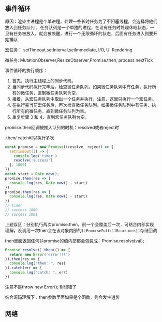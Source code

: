 ## 事件循环

原因：渲染主进程是个单进程，处理一些长时任务为了不阻塞线程，会选择将他们放入到任务队列
，任务队列是一个单独的进程，在没有任务时处理休眠状态，一旦有任务被放入，就会被唤醒，进行一个无限循环的状态，后面有任务进入则要开始排队

宏任务： setTimeout,setInterval,setImmediate, I/O, UI Rendering

微任务: MutationObserver,ResizeObserver,Promise.then, process.nextTick

事件循环的执行顺序：

1. 首先，执行主线程上的同步代码。
2. 当同步代码执行完毕后，检查微任务队列。如果微任务队列中有任务，执行所有的微任务，直到微任务队列为空。
3. 接着，从宏任务队列中取出一个任务并执行。注意，这里只执行一个宏任务。
4. 在执行完当前宏任务后，再次检查微任务队列。如果微任务队列中有任务，执行所有的微任务，直到微任务队列为空。
5. 重复步骤 3 和 4，直到宏任务队列为空。

promise.then回调被推入队列的时机：resolved或者reject时

.then/.catch可以执行多次
```js
const promise = new Promise((resolve, reject) => {
  setTimeout(() => {
    console.log('timer')
    resolve('success')
  }, 1000)
})
const start = Date.now();
promise.then(res => {
  console.log(res, Date.now() - start)
})
promise.then(res => {
  console.log(res, Date.now() - start)
})
// timer
// success 1000
// success 1001
```
上题误区：分别执行两次promise.then，前一个会覆盖后一次，可结合内部实现理解，没调用一次then会在该对象内部的```[[PromiseFulfillReactions]]```存储回调

then里面返回任何非promise的值内部都会包装成：Promise.resolve(val);
```js
Promise.resolve().then(() => {
  return new Error('error!!!')
}).then(res => {
  console.log("then: ", res)
}).catch(err => {
  console.log("catch: ", err)
})

```
注意不是throw new Error(); 别想错了

结合源码理解下：then参数里面如果是个函数，则会发生透传

## 网络
